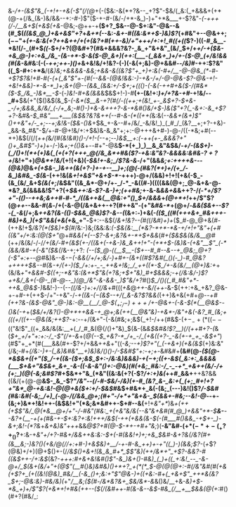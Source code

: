 &_-/+-(&$"&_(-+!+-+&(-$"(/(@_+(-($&:-&(*+?&--_+?$"-$&/(_&:(_+&&&+(+*(@-+(/&_(&-)&/&&--+:-#-)$"($-+-#-(&/-/+*-&_)-)+"+*&___+-$?&"-*(_-_+++(_/-/___&+$(+&$(+&*-@&;-@++-+__($+?_$&--@-$+:&"-@&--&(#_$(_((&$_@_)+&+&$"+?_+_&+*(_--&:-_&+-#((&:&*+$-)&)$?_(+#&"+--@&++;($--$"+*(+-_&:&(+?++&++/+(+(&?+#(++-&)_/+"+++/+:+!_#((+((*$?-)((-#_&__-*&!(/-_(#+$_((-_$+/+?(@&#+?(#&+&&&?&?-_&_+"&+&"_(&/_$+/+*+/-+($&-+&_@-)+:+&_/&_-(&-+*-$-_&(_$-@_&+)(++:(___-(_&&+_)+/+-($-@_(+/&!&&(#(&-*&#&:(-(_-++;++-)()+_&+&!&/+!&?-(-)(-&(+;&)-@+&&#-_-/&)_#-++:$?&"((_$-#+:+*&__/(*&)&;_+&&_&_&-&&;+&&-&(_(&?$"+_+)+:&(-#+/__-@-@&_(*-#-+$?$?&!+#-#(-(+(_&"$"+-(#(--&&-(@&!&_&:-)_-+&-/+/-@-@_&_-$?-@&-+!-+&!+&&)-*-&-*_)+;&+(@--(&&_(&&:+/-$+;+(((_)_-(-&(-++#+&($-/(#&*($-$_/&_-)&*__-$-*(-_)&!-#+&(&&_&$&$+!-)-#__(+-(&!+:_)+/+?&-+#_-+!&/--_#+__$&(+"($()&$(&_$-_(-&*($__&-+?(#(/-((++;+(&!_+-_&$+?-$+&-_-/+;&&&_&/&/_(-/+_&;-#()-)+&-&+++?-&-*&#()&/+$-)&($"+?(_-&+:-&_+$?+?-_&#&_-$_#&"___+___(&$&?&?___&++(--#-&_-(*((++(_&:&(-*-*_&&+(&+)$"()++&"+/-_+;--+;&!&-($&-()&_+$&_+-&--#+/&/_-&/&!_)_(_#_/_(&?__+;+?-+&)-_&&-&_#&"-$_/_+-#-@+!&/+:+$&)&-&_&"+;+:-@+++&+#-)-@-/((-*&;+#(--*+)&$(/(/(*++(*&*_/(#_(&!&#_)()-/+!-(-_-*+;--_)&$__+:(-++(+-_&&&?+"()+_&#$"-)+)_+-/-)&*+;+(()&*+--#+"-@&__$-*(+_)_)__&_&"&$&/_-+/-(&$+)-(_/()+!(*+(+)&(_(+(+?(+++_@(/&_&*+#&($?-+&:&"&?-&&&&:&#&-$?+?+$_/&!+"+)_@&*+!&/_(+!(+&)(*-$&!+-&;_/$?&-&*-/+"(&&*&;+:+*_+++&---(@&)_@&_+(+$&-_)&++(&(+?-)+-+--__)+;(@(-(#&?(*+)+/(+_/-&_)&#&_-$(&-_(++!&(_&+!+&$"+&+$-*-_+++)-@+/(&&)+!+!(+&(-$_-(&_(&/_&+$_(&(+;_/&$&"((&_&*-@+/+-_/-*_-&((#-)((((&&(@+;_@-&+&-@-*&?_&(&&&&!$"+?(+_$&++:&-$?-&-)+;(++#&;_+-&-&_&&+&_&++?-/_(-*+/$?+"-(()--++&;&++#-#-*_/((&++&(__@&:+"()_$+/&&&_+_(@+*+!_++/$"$?(@_++_--&&-#(*&*-/+(-&-@(/&+&++-+?(#++&"-(+"&#_&-*_+(@+/-*&&($&+--$?-(_-&*(/+;&*++&?(&-(()-$&&_@&)$?-&--(*(&+:_-_)+&(_-(($_((#(+++&+_#&+++-#&)+&_)(+$"&&(+&(+_&_+"-__$+:--&$(/_&+!&?--(#(_(/&#_)+)+_($_#-@_@+&(#-(++&!+$_/&?(*($&)+$(#_/&:-)&;(&&:&:_(-$&(&:__(*&?-*+*-*&-+/+!+"&"+(+#((&"+/+:&:(@($+"_@+#_&&(+(--$?-&+;&?&+-*+$+&&_(#_+($&$&(&/&__@_#(++/&(&/-/-/_/+(&/-#+(&$(+-/((&+(-+&-)&_&++!+"-(+*+$-(&)&-(+&"__$"_(-*(&&/&#-+(-&"($&(_/&-+;+?_:
(*--($_@-((__$__-*($+--#_#--&--+_@&;_@+?(-$"+:+--@_#&)&*_--&-$-$(-&&(/+/+;&/-)+#+-(&+((#$?&#(_()(-_)-#_@&?+++++$&--#(_&-+/(+-)($_/+:+-_-_++&+!&;_/_++((*-$_/+-&(&/__(*_@+)&:+_+(&/&_+"+&&#-$((+;-*&"&:(&+*$"&*(*+?&;+$+"&)_#+$&&&;-+(/&:&/-)$?++&/_&+(-@-_(#-@--_)(@_/&"-&-&&-_)$"&/+?_#()_$_/()((_#_#&"+*-++&_@&$-)_&&!-)--(--*_((/_&-)+:+/(/&*+#(((_+&_@_++-&/(++-_&-$(++:+&_+&?_@&-+-+#-+(++$-/+"-+&"-/-_+((&-$(-($&$--+/(_&-&?$?&&(_(++)&+&(+#+*_@--+#(++?_&-(&$-@&"_@-)&:-@__(__/_@-$_$(_+;_/-)+++/+$-@&+-(-&-$(*(__@&$--()&(_-+*+(_$&/+/&?()-@+*++&&-+_@+;&(++(__@&"&)-+&*-/&"+&(-&?_#_(&;+(((+/((+--@&(&;++$?-_+:--+/(&+"-(-&(#&;+;&$(_+!-/++(#&$-(+$-_-+(*((--(($"&!$"_((+_&&/&(&:__+(_/_#_&(@(/()+"&)_$(&-(&*&$&#&!$?___)(/(++#+?_-(*&(_$+_+/+"+:+:-/_-$"(/+-&_+(_@(--$_+&?-*_/+_-/_(+&((+?-_-&(+-+_+_-&$+"_)(#$"+_+*(#(___&&(#+-$?+/+&&+_+&_+"((_-&;--+)$?+"(_(-+&+)(+&(&$_(+)&:&"(/&;-#+*(/&:-)+-(_&)&#&"__+)&)&/()()-*_/-$&#$"+:___-+;+_-_&#&#+__(&#(@-_($(@-*&$&+((+"($_/-+((&-($+;&$_$+:-/&:&)&&&)-$+(-$+;((+-&$(_&:+:_&&&&(___$+&+"&$&+_&+_-&-((-&-&"()+:-@&)(#(+&;_#&:-/_-_-+*_+&++(&/-/+(+;_)(@(-&;&#$?_#+$&*+"&_(*&"((&:&(+?(-$?_/+:+)&(_++#_&&+__++&?&&((&/(+(@-@__&$-_&_-$$?$"_/&"--(/-#-$&/-/&)(+-#_(&?_&-_&:+(_(+;_#+!+?+"&*_@-+&:&!-@(@+&($+:+/-$&$_#&$+#&*+_&(-(&;_(---)&!()$?_/-$&#(#&:&#(-&;_/+)_(-@-/(/&&_@+;(#+"-/+*+"&+&-_$(&&+-#&;--&!-@_--+-(&;+)&*+!&!++-(&$&!+"(*&;&*&#++-$+#--&(__+!+_&"+*_)&*+(++_(+$$"&/_@(*&__@+/+"-/-#&"(#&:_+(+&"&/&(--&"&+&#(#_@_)+&&"+*-$__&-__--&?_+_$($__-+(+(#_&-+-$+:&?+:&!+++/&$(-+$+(+$&&(&-$(-(#___#()&&_-+$+-_)-&+;&!-$(*$?&*+*&+&)&"+++*&&_@$?+#(@-$-*+-+#+"&;_)(__-&"&#-(+*($-*+-(_+?+_()$?__+:&-+*&"+/+?-#&+_/&&++&:&:-$+(-#(&&!+)+;+&_$&#-&+?&(_/&?(#+_(&__&;-)&?()(+&/_@(/_/+:+#-)+&_$&)+__/-+-#-&_++)+-+"((_)-)(&&;$?-*(_+_$?(@&)+/+)(@+$()+-(/_/&$()+&+!(&_&_#+*_$$"&)(++/&*+"_+$?-&&?-#((&$++-/+:&$_(&?-*+++:_#+&+_&!&#()$"-&_)&+()-#&)_(_)+((_+:&!_--_-&-@+/_$_(&+_(&/+"+_(@$"(__#()&)&#&)()+*+?_+(*(*_$-@(@(@+:-#(/&"&#(#(+&_(+$?+_(+((&!(@&)_#&/__(-&_()+;&:+"$"_@&-_)+((+&:-#+(_+&+$"_++*&(&?_$+;-@&:&)-#&/&)(*+"_/__&;($(#-/&*&?&+_$&/&*-&_&()&/__+&-_&)+$-*&_+)+/$"$?(+&*+!+#&(++--($(/(*&#++-#(&-&--&$-#&_(/__+__$&&(@(*+:_#()(#+?(#&/_:
